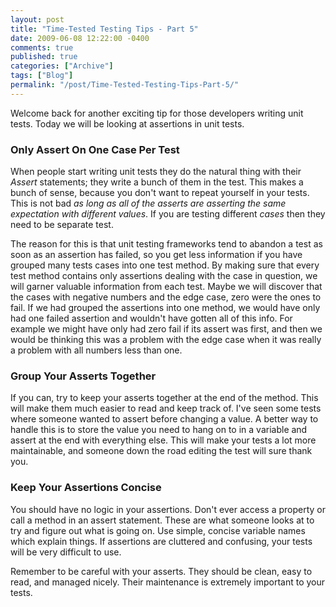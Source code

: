 ```yaml
---
layout: post
title: "Time-Tested Testing Tips - Part 5"
date: 2009-06-08 12:22:00 -0400
comments: true
published: true
categories: ["Archive"]
tags: ["Blog"]
permalink: "/post/Time-Tested-Testing-Tips-Part-5/"
---
```

<!-- more -->



<p>Welcome back for another exciting tip for those developers writing unit tests. Today we will be looking at assertions in unit tests.</p>
<h3>Only Assert On One Case Per Test</h3>
<p>When people start writing unit tests they do the natural thing with their <em>Assert</em> statements; they write a bunch of them in the test. This makes a bunch of sense, because you don't want to repeat yourself in your tests. This is not bad <em>as long as all of the asserts are asserting the same expectation with different values</em>. If you are testing different <em>cases</em> then they need to be separate test.</p>
<p>The reason for this is that unit testing frameworks tend to abandon a test as soon as an assertion has failed, so you get less information if you have grouped many tests cases into one test method. By making sure that every test method contains only assertions dealing with the case in question, we will garner valuable information from each test. Maybe we will discover that the cases with negative numbers and the edge case, zero were the ones to fail. If we had grouped the assertions into one method, we would have only had one failed assertion and wouldn't have gotten all of this info. For example we might have only had zero fail if its assert was first, and then we would be thinking this was a problem with the edge case when it was really a problem with all numbers less than one.</p>
<h3>Group Your Asserts Together</h3>
<p>If you can, try to keep your asserts together at the end of the method. This will make them much easier to read and keep track of. I've seen some tests where someone wanted to assert before changing a value. A better way to handle this is to store the value you need to hang on to in a variable and assert at the end with everything else. This will make your tests a lot more maintainable, and someone down the road editing the test will sure thank you.</p>
<h3>Keep Your Assertions Concise</h3>
<p>You should have no logic in your assertions. Don't ever access a property or call a method in an assert statement. These are what someone looks at to try and figure out what is going on. Use simple, concise variable names which explain things. If assertions are cluttered and confusing, your tests will be very difficult to use.</p>
<p>Remember to be careful with your asserts. They should be clean, easy to read, and managed nicely. Their maintenance is extremely important to your tests.</p>

